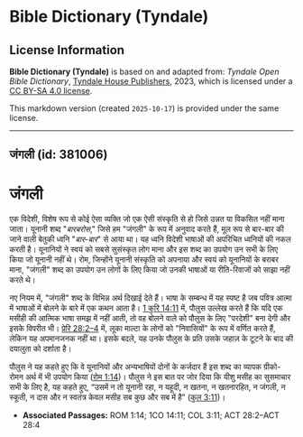 # Bible Dictionary (Tyndale)

## License Information

**Bible Dictionary (Tyndale)** is based on and adapted from: _Tyndale Open Bible Dictionary_, [Tyndale House Publishers](https://tyndaleopenresources.com/), 2023, which is licensed under a [CC BY-SA 4.0 license](https://creativecommons.org/licenses/by-sa/4.0/legalcode.en).

This markdown version (created `2025-10-17`) is provided under the same license.



--------------------------------

## जंगली (id: 381006)

जंगली
=====

एक विदेशी, विशेष रूप से कोई ऐसा व्यक्ति जो एक ऐसी संस्कृति से हो जिसे उन्नत या विकसित नहीं माना जाता। यूनानी शब्द "*बारबरोस*," जिसे हम "जंगली" के रूप में अनुवाद करते हैं, मूल रूप से बार\-बार की जाने वाली बेतुकी ध्वनि "*बार\-बार*" से आया था। यह ध्वनि विदेशी भाषाओं की अपरिचित ध्वनियों की नकल करती है। यूनानियों ने स्वयं को सबसे सुसंस्कृत लोग माना और इस शब्द का उपयोग उन सभी के लिए किया जो यूनानी नहीं थे। रोम, जिन्होंने यूनानी संस्कृति को अपनाया और स्वयं को यूनानियों के बराबर माना, "जंगली" शब्द का उपयोग उन लोगों के लिए किया जो उनकी भाषाओं या रीति\-रिवाजों को साझा नहीं करते थे।

नए नियम में, "जंगली" शब्द के विभिन्न अर्थ दिखाई देते हैं। भाषा के सम्बन्ध में यह स्पष्ट है जब पवित्र आत्मा में भाषाओं में बोलने के बारे में एक कथन आता है। [1 कुरि 14:11](https://ref.ly/1Cor14:11) में, पौलुस उल्लेख करते हैं कि यदि एक मसीही की आत्मिक भाषा समझ में नहीं आती, तो वह बोलने वाले को पौलुस के लिए "परदेशी" बना देगी और इसके विपरीत भी। [प्रेरि 28:2–4](https://ref.ly/Acts28:2-Acts28:4) में, लूका माल्टा के लोगों को "निवासियों" के रूप में वर्णित करते हैं, लेकिन यह अपमानजनक नहीं था। इसके बदले, यह उनके पौलुस के प्रति उसके जहाज़ के टूटने के बाद की दयालुता को दर्शाता है।

पौलुस ने यह कहते हुए कि वे यूनानियों और अन्यभाषियों दोनों के कर्जदार हैं इस शब्द का व्यापक ग्रीको\-रोमन अर्थ में भी उपयोग किया ([रोम 1:14](https://ref.ly/Rom1:14))। पौलुस ने इस बात पर जोर दिया कि यीशु मसीह का सुसमाचार सभी के लिए है, यह कहते हुए, “उसमें न तो यूनानी रहा, न यहूदी, न खतना, न खतनारहित, न जंगली, न स्कूती, न दास और न स्वतंत्र केवल मसीह सब कुछ और सब में है” ([कुल 3:11](https://ref.ly/Col3:11))।

* **Associated Passages:** ROM 1:14; 1CO 14:11; COL 3:11; ACT 28:2–ACT 28:4

